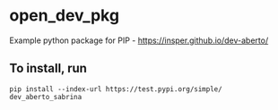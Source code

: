 # open_dev_pkg
Example python package for PIP - https://insper.github.io/dev-aberto/

## To install, run
```pip install --index-url https://test.pypi.org/simple/ dev_aberto_sabrina```
